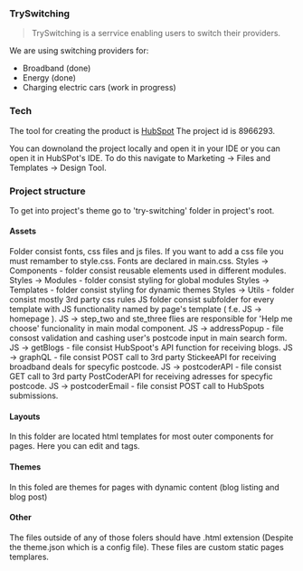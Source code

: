 ### TrySwitching

> TrySwitching is a serrvice enabling users to switch their providers.

We are using switching providers for:
- Broadband (done)
- Energy (done)
- Charging electric cars (work in progress)


### Tech

The tool for creating the product is [HubSpot](https://www.hubspot.com/)
The project id is 8966293.

You can downoland the project locally and open it in your IDE or you can open it in HubSPot's IDE. To do this navigate to Marketing -> Files and Templates -> Design Tool.

### Project structure

To get into project's theme go to 'try-switching' folder in project's root.

#### Assets 
Folder consist fonts, css files and js files. If you want to add a css file you must remamber to style.css. Fonts are declared in main.css.
Styles -> Components - folder consist reusable elements used in different modules. 
Styles -> Modules - folder consist styling for global modules
Styles -> Templates - folder consist styling for dynamic themes
Styles -> Utils - folder consist mostly 3rd party css rules
JS folder consist subfolder for every template with JS functionality named by page's template ( f.e. JS -> homepage ).
JS -> step_two and ste_three flies are responsible for 'Help me choose' funcionality in main modal component. 
JS -> addressPopup - file consost validation and cashing user's postcode input in main search form.
JS -> getBlogs - file consist HubSpoot's API function for receiving blogs.
JS -> graphQL - file consist POST call to 3rd party StickeeAPI for receiving broadband deals for specyfic postcode.
JS -> postcoderAPI - file consist GET call to 3rd party PostCoderAPI for receiving adresses for specyfic postcode.
JS -> postcoderEmail - file consist POST call to HubSpots submissions.


#### Layouts
In this folder are located html templates for most outer components for pages. Here you can edit <head> and <body> tags. 

#### Themes 
In this foled are themes for pages with dynamic content (blog listing and blog post)

#### Other
The files outside of any of those folers should have .html extension (Despite the theme.json which is a config file). These files are custom static pages templares.

